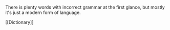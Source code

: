 There is plenty words with incorrect grammar at the first glance, but mostly it's just a modern form of language.

[[Dictionary]]